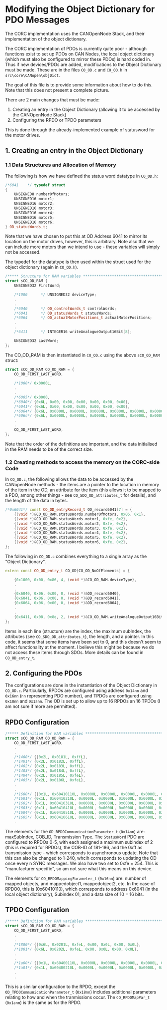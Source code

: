 # Modifying the Object Dictionary for PDO Messages

The CORC implementation uses the CANOpenNode Stack, and their implementation of the object dictionary. 

The CORC implementation of PDOs is currently quite poor - although functions exist to set up PDOs on CAN Nodes, the local object dictionary (which must also be configured to mirror these PDOs) is hard coded in. Thus if new devices/PDOs are added, modifications to the Object Dictionary must be made. These are in the files `CO_OD.c` and `CO_OD.h` in `src\core\CANopen\objDict`. 

The goal of this file is to provide some information about how to do this. Note that this does not present a complete picture. 

There are 2 main changes that must be made:

1. Creating an entry in the Object Dictionary (allowing it to be accessed by the CANOpenNode Stack)
2. Configuring the RPDO or TPDO parameters

This is done through the already-implemented example of statusword for the motor drives. 

## 1. Creating an entry in the Object Dictionary

### 1.1 Data Structures and Allocation of Memory

The following is how we have defined the status word datatype in `CO_OD.h`:
```C++
/*6041    */ typedef struct
{
    UNSIGNED8 numberOfMotors;
    UNSIGNED16 motor1;
    UNSIGNED16 motor2;
    UNSIGNED16 motor3;
    UNSIGNED16 motor4;
    UNSIGNED16 motor5;
    UNSIGNED16 motor6;
} OD_statusWords_t;
```

Note that we have chosen to put this at OD Address 6041 to mirror its location on the motor drives, however, this is arbitrary. Note also that we can include more motors than we intend to use - these variables will simply not be accessed. 

The typedef for the datatype is then used within the struct used for the object dictionary (again in `CO_OD.h`). 
```C++
/***** Structure for RAM variables ********************************************/
struct sCO_OD_RAM {
    UNSIGNED32 FirstWord;

    /*1000      */ UNSIGNED32 deviceType;
    .
    .
    /*6040      */ OD_controlWords_t controlWords;
    /*6041      */ OD_statusWords_t statusWords;
    /*6064      */ OD_actualMotorPositions_t actualMotorPositions;
    .
    .
    /*6411      */ INTEGER16 writeAnalogueOutput16Bit[8];

    UNSIGNED32 LastWord;
};
```

The CO_OD_RAM is then instantiated in `CO_OD.c` using the above `sCO_OD_RAM` struct:
```C++
struct sCO_OD_RAM CO_OD_RAM = {
    CO_OD_FIRST_LAST_WORD,
    
    /*1000*/ 0x0000L,
    .
    .
    /*6005*/ 0x0000,
    /*6040*/ {0x6L, 0x00, 0x00, 0x00, 0x00, 0x00, 0x00},
    /*6041*/ {0x6L, 0x00, 0x00, 0x00, 0x00, 0x00, 0x00},
    /*6064*/ {0x6L, 0x0000L, 0x0000L, 0x0000L, 0x0000L, 0x0000L, 0x0000L},
    /*606c*/ {0x6L, 0x0000L, 0x0000L, 0x0000L, 0x0000L, 0x0000L, 0x0000L},
    .
    .
    CO_OD_FIRST_LAST_WORD,
};
```
Note that the order of the definitions are important, and the data initialised in the RAM needs to be of the correct size. 

### 1.2 Creating methods to access the memory on the CORC-side Code
In `CO_OD.c`, the following allows the data to be accessed by the CANopenNode methods - the items are a pointer to the location in memory of the item in the OD, an attribute for the item (this allows it to be mapped to a PDO, among other things - see `CO_SDO_OD_attributes_t` for details), and the length of the data in bytes. 
```C++
/*0x6041*/ const CO_OD_entryRecord_t OD_record6041[7] = {
    {(void *)&CO_OD_RAM.statusWords.numberOfMotors, 0x06, 0x1},
    {(void *)&CO_OD_RAM.statusWords.motor1, 0xfe, 0x2},
    {(void *)&CO_OD_RAM.statusWords.motor2, 0xfe, 0x2},
    {(void *)&CO_OD_RAM.statusWords.motor3, 0xfe, 0x2},
    {(void *)&CO_OD_RAM.statusWords.motor4, 0xfe, 0x2},
    {(void *)&CO_OD_RAM.statusWords.motor5, 0xfe, 0x2},
    {(void *)&CO_OD_RAM.statusWords.motor6, 0xfe, 0x2},
};
```

The following in `CO_OD.c` combines everything to a single array as the "Object Dictionary". 
```C++
extern const CO_OD_entry_t CO_OD[CO_OD_NoOfElements] = {

    {0x1000, 0x00, 0x86, 4, (void *)&CO_OD_RAM.deviceType},
    .
    .
    {0x6040, 0x06, 0x00, 0, (void *)&OD_record6040},
    {0x6041, 0x06, 0x00, 0, (void *)&OD_record6041},
    {0x6064, 0x06, 0x00, 0, (void *)&OD_record6064},
    .
    .
    {0x6411, 0x08, 0x8e, 2, (void *)&CO_OD_RAM.writeAnalogueOutput16Bit[0]},
};
```
Items in each line (structure) are the index, the maximum subIndex, the attributes (see `CO_SDO_OD_attributes_t`), the length, and a pointer. In this code, it seems that some items have been set to 0, and this doesn't seem to affect functionality at the moment. I believe this might be because we do not access these items through SDOs. More details can be found in `CO_OD_entry_t`. 


## 2. Configuring the PDOs

The configurations are done in the instantiation of the Object Dictionary in `CO_OD.c`. Particularly, RPDOs are configured using address `0x14nn` and `0x16nn` (`nn` representing PDO number), and TPDOs are configured using `0x18nn` and `0x1ann`. The OD is set up to allow up to 16 RPDOs an 16 TPDOs (I am not sure if more are permitted).  

## RPDO Configuration

```C++
/***** Definition for RAM variables ********************************************/
struct sCO_OD_RAM CO_OD_RAM = {
    CO_OD_FIRST_LAST_WORD,
    .
    .
    /*1400*/ {{0x2L, 0x0181L, 0xffL},
    /*1401*/ {0x2L, 0x0182L, 0xffL},
    /*1402*/ {0x2L, 0x0183L, 0xffL},
    /*1403*/ {0x2L, 0x0184L, 0xffL},
    /*1404*/ {0x2L, 0x0185L, 0xfeL},
    /*1405*/ {0x2L, 0x0186L, 0xfeL},
    .
    .
    /*1600*/ {{0x1L, 0x60410110L, 0x0000L, 0x0000L, 0x0000L, 0x0000L, 0x0000L, 0x0000L, 0x0000L},
    /*1601*/ {0x1L, 0x60410210L, 0x0000L, 0x0000L, 0x0000L, 0x0000L, 0x0000L, 0x0000L, 0x0000L},
    /*1602*/ {0x1L, 0x60410310L, 0x0000L, 0x0000L, 0x0000L, 0x0000L, 0x0000L, 0x0000L, 0x0000L},
    /*1603*/ {0x1L, 0x60410410L, 0x0000L, 0x0000L, 0x0000L, 0x0000L, 0x0000L, 0x0000L, 0x0000L},
    /*1604*/ {0x1L, 0x60410510L, 0x0000L, 0x0000L, 0x0000L, 0x0000L, 0x0000L, 0x0000L, 0x0000L},
    /*1605*/ {0x1L, 0x60410610L, 0x0000L, 0x0000L, 0x0000L, 0x0000L, 0x0000L, 0x0000L, 0x0000L},
    .
```

The elements for the `OD_RPDOCommunicationParameter_t` (`0x14nn`) are: maxSubIndex, COB_ID, Transmission Type. The `StatusWord` PDO are configured to RPDOs 0-5, with each assigned a maximum subindex of 2 (this is required for RPDOs), the COB-ID of 181-186, and the 0xff as transmission type - which corresponds to asynchronous update. Note that this can also be changed to 1-240, whcih corresponds to updating the OD once every n SYNC messages. We also have two set to 0xfe = 254. This is "manufacturer specific", so am not sure what this means on this device. 

The elements for `OD_RPDOMappingParameter_t` (`0x16nn`) are: number of mapped objects, and mappedobject1, mappedobject2, etc. In the case of RPDO0, this is (0x60410110), which corresponds to address 0x6041 (in the local object dictionary), Subindex 01, and a data size of 10 = 16 bits.

## TPDO Configuration


```C++
/***** Definition for RAM variables ********************************************/
struct sCO_OD_RAM CO_OD_RAM = {
    CO_OD_FIRST_LAST_WORD,
    .
    .
    /*1800*/ {{0x6L, 0x0201L, 0xfeL, 0x00, 0x0L, 0x00, 0x0L},
    /*1801*/ {0x6L, 0x0202L, 0xfeL, 0x00, 0x0L, 0x00, 0x0L},
    .
    .
    /*1a00*/ {{0x1L, 0x60400110L, 0x0000L, 0x0000L, 0x0000L, 0x0000L, 0x0000L, 0x0000L, 0x0000L},
    /*1a01*/ {0x1L, 0x60400210L, 0x0000L, 0x0000L, 0x0000L, 0x0000L, 0x0000L, 0x0000L, 0x0000L},
    .
    .

```
This is a similar configuration to the RPDO, except the `OD_TPDOCommunicationParameter_t` (`0x18nn`) includes additional parameters relating to how and when the tranmissions occur. The `CO_RPDOMapPar_t` (`0x1ann`) is the same as for the RPDO. 

